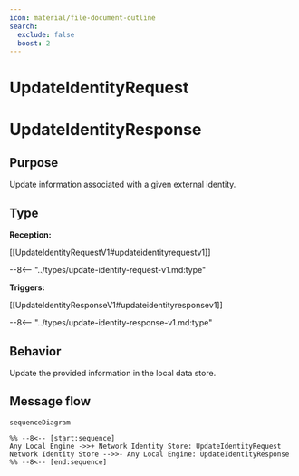 ```yaml
---
icon: material/file-document-outline
search:
  exclude: false
  boost: 2
---
```


<div class="message" markdown>

# UpdateIdentityRequest

# UpdateIdentityResponse

## Purpose

<!-- --8<-- [start:purpose] -->
Update information associated with a given external identity.
<!-- --8<-- [end:purpose] -->

## Type

<!-- --8<-- [start:type] -->
**Reception:**

[[UpdateIdentityRequestV1#updateidentityrequestv1]]

--8<-- "../types/update-identity-request-v1.md:type"

**Triggers:**

[[UpdateIdentityResponseV1#updateidentityresponsev1]]

--8<-- "../types/update-identity-response-v1.md:type"
<!-- --8<-- [end:type] -->

## Behavior

<!-- --8<-- [start:behavior] -->
Update the provided information in the local data store.
<!-- --8<-- [end:behavior] -->

## Message flow

<!-- --8<-- [start:messages] -->
```mermaid
sequenceDiagram

%% --8<-- [start:sequence]
Any Local Engine ->>+ Network Identity Store: UpdateIdentityRequest
Network Identity Store -->>- Any Local Engine: UpdateIdentityResponse
%% --8<-- [end:sequence]
```
<!-- --8<-- [end:messages] -->

</div>

